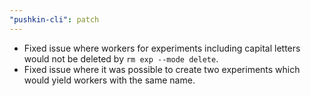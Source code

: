 ```yaml
---
"pushkin-cli": patch
---
```


- Fixed issue where workers for experiments including capital letters would not be deleted by `rm exp --mode delete`.
- Fixed issue where it was possible to create two experiments which would yield workers with the same name.
